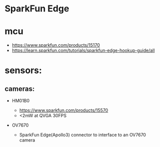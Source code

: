 # SparkFun Edge 

# mcu
* https://www.sparkfun.com/products/15170
* https://learn.sparkfun.com/tutorials/sparkfun-edge-hookup-guide/all

# sensors:

## cameras:

* HM01B0
  * https://www.sparkfun.com/products/15570
  * <2mW at QVGA 30FPS

* OV7670  
  * SparkFun Edge(Apollo3) connector to interface to an OV7670 camera
 
